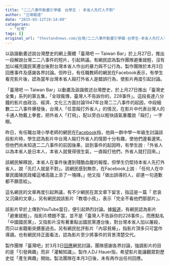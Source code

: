 ```yaml
---
title: "二二八事件動畫引爭議　台學生 : 本省人先打人不對"
author: "立場報道"
date: "2015-03-12T19:14:00"
categories:
  - "台灣"
tags: []
original_url: "thestandnews.com/台灣/二二八事件動畫引爭議-台學生-本省人先打人不對"
---
```

以詼諧動畫述說台灣歷史的網上團體「臺灣吧 — Taiwan Bar」於上月27日，推出一段解說台灣二二八事件的短片，引起熱議。有網民認為製作團隊避重就輕，沒有加以補充國民黨遷台後對台灣本省人作出的暴力與不公行為，製作團隊於本月3日回應事件及感謝各界討論。但昨日，有任職教師的網民在Facebook表示，有學生看完影片後，認為當年台灣本省人毆打外省人是錯誤行為，使影片再度引起討論。

「臺灣吧 — Taiwan Bar」以動畫及詼諧敘述台灣歷史，於上月27日推出「臺灣史全集」系列的第五集，「全球瘋傳，臺灣人不告訴你的，228事件」。這段長達八分鐘的影片由政治、經濟、文化三方面討論1947年台灣二二八事件的起因，中段細數二二八事件爆發後，台灣人「任意毆打外省人」的情況，在影片中代表台灣人的卡通人物戴上拳套，把外省人「打飛」，配以旁白以輕快語氣重覆說「毆打」一字眼。

昨日，有任職台灣小學老師的網民在[Facebook](http://web.archive.org/web/20210628150812/https://www.facebook.com/elberethn12/posts/1073528765996487)指，他與一群中學一年級生討論該段影片時，學生認為影片中台灣人毆打外省人的情節十分有趣，使他們邊看邊笑。但他們尚未知道二二八事件的前因後果，談到事件的起因時，有學生說 :「外省人以為本省人是日本人，本省人就覺得很生氣，一直毆打他們，外省人就打回來。」

該網民解釋說，本省人在事件後遭到殘酷血腥的報復，但學生仍堅持本省人先打外省人，說「先打人就是不對」。該網民感到無奈，在Facebook上說 :「任何人在中華民國殖民政權這堵高牆上添了一塊磚。」他又指「做出誤導的人，卻連一句道歉都不願意給」。

這名網民的文章再度引起熱議，有不少網民在其文章下留言，指這是一篇「 悲哀又沉痛的文章」，另有網民說該影片「教壞小孩」，表示「完全不看他們那部片」。

該影片早於上傳到YouTube當日，便引起熱烈討論。據[報道](http://web.archive.org/web/20210628150812/http://www.appledaily.com.tw/realtimenews/article/new/20150302/566419/)，有網民認為影片「避重就輕」，指影片標題不當，並不是「臺灣人不告訴你的228事件」，而應點名「中國國民黨」，又指影片沒有著重點出國民黨遷台後，對台灣本省人加以屠殺，而只以省籍衝突搪塞過去。另有網民批評影片「內容貧瘠」，指影片頂多只可當作導讀。也有網民持正面看法，認為影片至少將事件的背景清楚交代。

製作團隊「臺灣吧」於3月3日[回應](http://web.archive.org/web/20210628150812/https://www.facebook.com/taiwanbarstudio/posts/431398343695016)網民討論，團隊感謝各界討論，強調影片的目的是「引發興趣」而非「灌輸知識」。製作人DJ Hauer指，希望影片能讓觀眾對歷史從「產生興趣」開始。製法團隊在本月3日後，未有再作出任何回應。